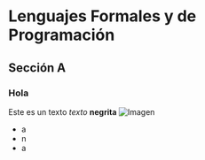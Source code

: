# Lenguajes Formales y de Programación
## Sección A
### Hola
Este es un texto
*texto*
**negrita**
![Imagen](./Img/gatito.webp)


- a
- n
- a
